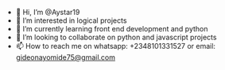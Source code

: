 - 👋 Hi, I’m @Aystar19
- 👀 I’m interested in logical projects
- 🌱 I’m currently learning front end development and python
- 💞️ I’m looking to collaborate on python and javascript projects
- 📫 How to reach me on whatsapp: +2348101331527 or email: gideonayomide75@gmail.com

<!---
Aystar19/Aystar19 is a ✨ special ✨ repository because its `README.md` (this file) appears on your GitHub profile.
You can click the Preview link to take a look at your changes.
--->
